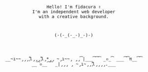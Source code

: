 <p align="center">
  <samp>
    Hello! I'm fidacura ✌️ <br /> I'm an independent web developer <br /> with a creative background.
  </samp>
</p>

<br/>
<p align="center">
  <samp>
    (-(-_(-_-)_-)-) 
  </samp>
<p align="center">

<!-- <p align="center">
  <samp>
    <br />
    I work on building dynamic web products <br />
    with the aim to elevate brands, drive business, and hopefully <br />have a positive impact on people’s lives and the planet.
  </samp>
</p> -->
<br/>

<!-- <p align="center">
  <samp>
    In my free time, I enjoy <a href="https://books.fidacura.xyz/" target="_blank">reading</a>, <a href="https://hiking.fidacura.xyz/" target="_blank">hiking</a>, <br />
    <a href="https://are.na/fidacura/" target="_blank">researching</a>, and <a href="" target="_blank">etc etc etc</a>.
  </samp>
</p> -->

<br/>
<p align="center">
  <samp>
__̴ı̴̴̡̡̡ ̡͌l̡̡̡ ̡͌l̡*̡̡ ̴̡ı̴̴̡ ̡̡͡|̲̲̲͡͡͡ ̲▫̲͡ ̲̲̲͡͡π̲̲͡͡ ̲̲͡▫̲̲͡͡ ̲|̡̡̡ ̡ ̴̡ı̴̡̡ ̡͌l̡̡̡̡.___ 
  </samp>
<p align="center">
